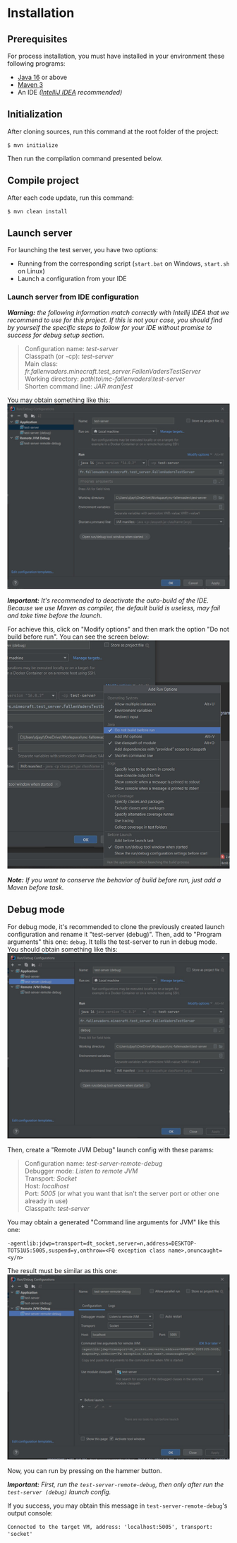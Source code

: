 # Installation

## Prerequisites

For process installation, you must have installed in your environment these
following programs:
* [Java 16](https://www.oracle.com/java/technologies/javase-jdk16-downloads.html) or above
* [Maven 3](https://maven.apache.org/download.cgi#)
* An IDE *([IntelliJ IDEA](https://www.jetbrains.com/fr-fr/idea/) recommended)*

## Initialization

After cloning sources, run this command at the root folder of the project:
```shell
$ mvn initialize
```
Then run the compilation command presented below.

## Compile project

After each code update, run this command:
```shell
$ mvn clean install
```

## Launch server

For launching the test server, you have two options:
* Running from the corresponding script (`start.bat` on Windows, `start.sh` on Linux)
* Launch a configuration from your IDE

### Launch server from IDE configuration

***Warning:** the following information match correctly with Intellij IDEA that
we recommend to use for this project. If this is not your case, you should find
by yourself the specific steps to follow for your IDE without promise to success
for debug setup section.*

> Configuration name: *test-server*  
> Classpath (or -cp): *test-server*  
> Main class: *fr.fallenvaders.minecraft.test_server.FallenVadersTestServer*  
> Working directory: *path\to\mc-fallenvaders\test-server*  
> Shorten command line: *JAR manifest*

You may obtain something like this:  
![Launch config](img/install_launch_config.jpg)

***Important:** It's recommended to deactivate the auto-build of the IDE. Because we
use Maven as compiler, the default build is useless, may fail and take time before
the launch.*

For achieve this, click on "Modify options" and then mark the option "Do not build before run".
You can see the screen below:  
![Do not build before launch](img/install_deactive_build_at_launch.jpg)

***Note:** If you want to conserve the behavior of build before run, just add a Maven
before task.*

## Debug mode

For debug mode, it's recommended to clone the previously created launch configuration
and rename it "test-server (debug)".
Then, add to "Program arguments" this one: `debug`. It tells the test-server
to run in debug mode.
You should obtain something like this:  
![Launch config in debug mode](img/install_launch_config_debug_mode.jpg)

Then, create a "Remote JVM Debug" launch config with these params:

> Configuration name: *test-server-remote-debug*  
> Debugger mode: *Listen to remote JVM*  
> Transport: *Socket*  
> Host: *localhost*  
> Port: *5005* (or what you want that isn't the server port or other
    one already in use)  
> Classpath: *test-server*

You may obtain a generated "Command line arguments for JVM" like this one:
```
-agentlib:jdwp=transport=dt_socket,server=n,address=DESKTOP-TOT51U5:5005,suspend=y,onthrow=<FQ exception class name>,onuncaught=<y/n>
```

The result must be similar as this one:  
![Remote launch config](img/install_remote_debug_launch_config.jpg)

Now, you can run by pressing on the hammer button.

***Important:** First, run the `test-server-remote-debug`, then only after run
the `test-server (debug)` launch config.*

If you success, you may obtain this message in `test-server-remote-debug`'s output console:
```
Connected to the target VM, address: 'localhost:5005', transport: 'socket'
```
